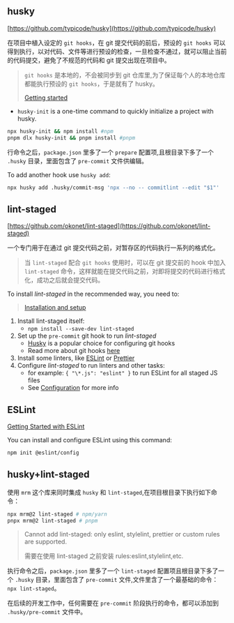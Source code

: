 ## husky

[https://github.com/typicode/husky](https://github.com/typicode/husky)

在项目中植入设定的 `git hooks`，在 git 提交代码的前后，预设的 `git hooks` 可以得到执行，以对代码、文件等进行预设的检查，一旦检查不通过，就可以阻止当前的代码提交，避免了不规范的代码和 git 提交出现在项目中。

> `git hooks` 是本地的，不会被同步到 git 仓库里,为了保证每个人的本地仓库都能执行预设的 `git hooks`，于是就有了 husky。
>
> [Getting started](https://typicode.github.io/husky/getting-started.html)

- `husky-init` is a one-time command to quickly initialize a project with husky.

```bash
npx husky-init && npm install #npm
pnpm dlx husky-init && pnpm install #pnpm
```

行命令之后，`package.json` 里多了一个 `prepare` 配置项,且根目录下多了一个 `.husky` 目录，里面包含了 `pre-commit` 文件供编辑。

To add another hook use `husky add`:

```bash
npx husky add .husky/commit-msg 'npx --no -- commitlint --edit "$1"'
```

## lint-staged

[https://github.com/okonet/lint-staged](https://github.com/okonet/lint-staged)

一个专门用于在通过 git 提交代码之前，对暂存区的代码执行一系列的格式化。

> 当 `lint-staged` 配合 `git hooks` 使用时，可以在 git 提交前的 hook 中加入 `lint-staged` 命令，这样就能在提交代码之前，对即将提交的代码进行格式化，成功之后就会提交代码。

To install _lint-staged_ in the recommended way, you need to:

> [Installation and setup](https://github.com/okonet/lint-staged#installation-and-setup)

1. Install lint-staged itself:
   - `npm install --save-dev lint-staged`
2. Set up the `pre-commit` git hook to run _lint-staged_
   - [Husky](https://github.com/typicode/husky) is a popular choice for configuring git hooks
   - Read more about git hooks [here](https://git-scm.com/book/en/v2/Customizing-Git-Git-Hooks)
3. Install some linters, like [ESLint](https://eslint.org/) or [Prettier](https://prettier.io/)
4. Configure _lint-staged_ to run linters and other tasks:
   - for example: `{ "\*.js": "eslint" }` to run ESLint for all staged JS files
   - See [Configuration](https://github.com/okonet/lint-staged#configuration) for more info

## ESLint

[Getting Started with ESLint](https://eslint.org/docs/latest/use/getting-started)

You can install and configure ESLint using this command:

```bash
npm init @eslint/config
```

## husky+lint-staged

使用 `mrm` 这个库来同时集成 `husky` 和 `lint-staged`,在项目根目录下执行如下命令：

```bash
npx mrm@2 lint-staged # npm/yarn
pnpx mrm@2 lint-staged # pnpm
```

> Cannot add lint-staged: only eslint, stylelint, prettier or custom rules are supported.
>
> 需要在使用 lint-staged 之前安装 rules:eslint,stylelint,etc.

执行命令之后，`package.json` 里多了一个 `lint-staged` 配置项且根目录下多了一个 `.husky` 目录，里面包含了 `pre-commit` 文件,文件里含了一个最基础的命令：`npx lint-staged`。

在后续的开发工作中，任何需要在 `pre-commit` 阶段执行的命令，都可以添加到 `.husky/pre-commit` 文件中。
